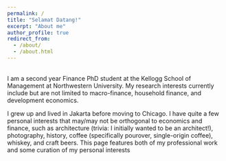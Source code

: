 ```yaml
---
permalink: /
title: "Selamat Datang!"
excerpt: "About me"
author_profile: true
redirect_from: 
  - /about/
  - /about.html
---
```


\
I am a second year Finance PhD student at the Kellogg School of Management at Northwestern University. My research interests currently include but are not limited to macro-finance, household finance, and development economics. 

I grew up and lived in Jakarta before moving to Chicago. I have quite a few personal interests that may/may not be orthogonal to economics and finance, such as architecture (trivia: I initially wanted to be an architect!), photography, history, coffee (specifically pourover, single-origin coffee), whiskey, and craft beers. This page features both of my professional work and some curation of my personal interests